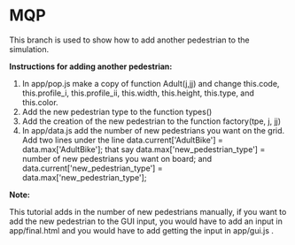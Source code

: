 # MQP

This branch is used to show how to add another pedestrian to the simulation.

**Instructions for adding another pedestrian:**

1. In app/pop.js make a copy of function Adult(j,jj) and change this.code, this.profile_i, this.profile_ii, this.width, this.height, this.type, and this.color.
2. Add the new pedestrian type to the function types()
3. Add the creation of the new pedestrian to the function factory(tpe, j, jj) 
4. In app/data.js add the number of new pedestrians you want on the grid. Add two lines under the line data.current['AdultBike'] = data.max['AdultBike']; that say data.max['new_pedestrian_type'] = number of new pedestrians you want on board; and data.current['new_pedestrian_type'] = data.max['new_pedestrian_type'];

**Note:**

This tutorial adds in the number of new pedestrians manually, if you want to add the new pedestrian to the GUI input, you would have to add an input in app/final.html and you would have to add getting the input in app/gui.js .
